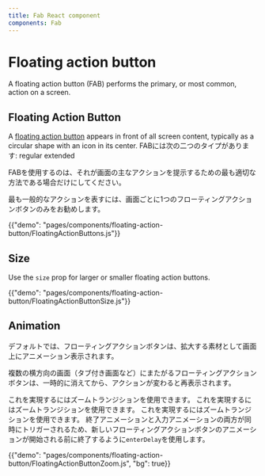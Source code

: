```yaml
---
title: Fab React component
components: Fab
---
```


# Floating action button

<p class="description">A floating action button (FAB) performs the primary, or most common, action on a screen.</p>

## Floating Action Button

A [floating action button](https://material.io/design/components/buttons-floating-action-button.html) appears in front of all screen content, typically as a circular shape with an icon in its center. FABには次の二つのタイプがあります: regular extended

FABを使用するのは、それが画面の主なアクションを提示するための最も適切な方法である場合だけにしてください。

最も一般的なアクションを表すには、画面ごとに1つのフローティングアクションボタンのみをお勧めします。

{{"demo": "pages/components/floating-action-button/FloatingActionButtons.js"}}

## Size

Use the `size` prop for larger or smaller floating action buttons.

{{"demo": "pages/components/floating-action-button/FloatingActionButtonSize.js"}}

## Animation

デフォルトでは、フローティングアクションボタンは、拡大する素材として画面上にアニメーション表示されます。

複数の横方向の画面（タブ付き画面など）にまたがるフローティングアクションボタンは、一時的に消えてから、アクションが変わると再表示されます。

これを実現するにはズームトランジションを使用できます。 これを実現するにはズームトランジションを使用できます。 これを実現するにはズームトランジションを使用できます。 終了アニメーションと入力アニメーションの両方が同時にトリガーされるため、新しいフローティングアクションボタンのアニメーションが開始される前に終了するように`enterDelay`を使用します。

{{"demo": "pages/components/floating-action-button/FloatingActionButtonZoom.js", "bg": true}}
